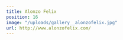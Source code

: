```yaml
---
title: Alonzo Felix
position: 16
image: "/uploads/gallery__alonzofelix.jpg"
url: http://www.alonzofelix.com/
---
```


